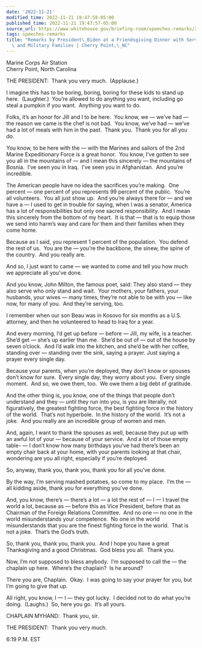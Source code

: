 ```yaml
---
date: '2022-11-21'
modified_time: 2022-11-21 19:47:58-05:00
published_time: 2022-11-21 19:47:57-05:00
source_url: https://www.whitehouse.gov/briefing-room/speeches-remarks/2022/11/21/remarks-by-president-biden-at-a-friendsgiving-dinner-with-service-members-and-military-families-cherry-point-nc/
tags: speeches-remarks
title: "Remarks by President\_Biden at a Friendsgiving Dinner with Service Members\
  \ and Military Families | Cherry Point,\_NC"
---
```

 
Marine Corps Air Station  
Cherry Point, North Carolina

THE PRESIDENT:  Thank you very much.  (Applause.) 

I imagine this has to be boring, boring, boring for these kids to stand
up here.  (Laughter.)  You’re allowed to do anything you want, including
go steal a pumpkin if you want.  Anything you want to do.

Folks, it’s an honor for Jill and I to be here.  You know, we — we’ve
had — the reason we came is the chef is not bad.  You know, we’ve had —
we’ve had a lot of meals with him in the past.  Thank you.  Thank you
for all you do.

You know, to be here with the — with the Marines and sailors of the 2nd
Marine Expeditionary Force is a great honor.  You know, I’ve gotten to
see you all in the mountains of — and I mean this sincerely — the
mountains of Bosnia.  I’ve seen you in Iraq.  I’ve seen you in
Afghanistan.  And you’re incredible. 

The American people have no idea the sacrifices you’re making.  One
percent — one percent of you represents 99 percent of the public. 
You’re all volunteers.  You all just show up.  And you’re always there
for — and we have a — I used to get in trouble for saying, when I was a
senator, America has a lot of responsibilities but only one sacred
responsibility.  And I mean this sincerely from the bottom of my heart. 
It is that — that is to equip those we send into harm’s way and care for
them and their families when they come home. 

Because as I said, you represent 1 percent of the population.  You
defend the rest of us.  You are the — you’re the backbone, the sinew,
the spine of the country.  And you really are. 

And so, I just want to came — we wanted to come and tell you how much we
appreciate all you’ve done. 

And you know, John Milton, the famous poet, said: They also stand — they
also serve who only stand and wait.  Your mothers, your fathers, your
husbands, your wives — many times, they’re not able to be with you —
like now, for many of you.  And they’re serving, too.

I remember when our son Beau was in Kosovo for six months as a U.S.
attorney, and then he volunteered to head to Iraq for a year. 

And every morning, I’d get up before — before — Jill, my wife, is a
teacher.  She’d get — she’s up earlier than me.  She’d be out of — out
of the house by seven o’clock.  And I’d walk into the kitchen, and she’d
be with her coffee, standing over — standing over the sink, saying a
prayer. Just saying a prayer every single day. 

Because your parents, when you’re deployed, they don’t know or spouses
don’t know for sure.  Every single day, they worry about you.  Every
single moment.  And so, we owe them, too.  We owe them a big debt of
gratitude.

And the other thing is, you know, one of the things that people don’t
understand and they — until they run into you, is you are literally, not
figuratively, the greatest fighting force, the best fighting force in
the history of the world.  That’s not hyperbole.  In the history of the
world.  It’s not a joke.  And you really are an incredible group of
women and men. 

And, again, I want to thank the spouses as well, because they put up
with an awful lot of your — because of your service.  And a lot of those
empty table- — I don’t know how many birthdays you’ve had there’s been
an empty chair back at your home, with your parents looking at that
chair, wondering are you all right, especially if you’re deployed.

So, anyway, thank you, thank you, thank you for all you’ve done.

By the way, I’m serving mashed potatoes, so come to my place.  I’m the —
all kidding aside, thank you for everything you’ve done.

And, you know, there’s — there’s a lot — a lot the rest of — I — I
travel the world a lot, because as — before this as Vice President,
before that as Chairman of the Foreign Relations Committee.  And no one
— no one in the world misunderstands your competence.  No one in the
world misunderstands that you are the finest fighting force in the
world.  That is not a joke.  That’s the God’s truth.

So, thank you, thank you, thank you.  And I hope you have a great
Thanksgiving and a good Christmas.  God bless you all.  Thank you.

Now, I’m not supposed to bless anybody.  I’m supposed to call the — the
chaplain up here.  Where’s the chaplain?  Is he around?

There you are, Chaplain.  Okay.  I was going to say your prayer for you,
but I’m going to give that up.

All right, you know, I — I — they got lucky.  I decided not to do what
you’re doing.  (Laughs.)  So, here you go.  It’s all yours.

CHAPLAIN MYHAND:  Thank you, sir.

THE PRESIDENT:  Thank you very much.

6:19 P.M. EST
